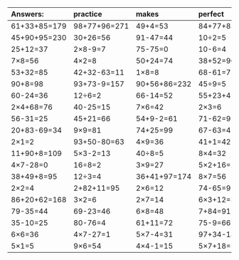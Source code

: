 | Answers: | practice | makes | perfect | ! |
| :--- | :--- | :--- | :--- | :--- |
| 61+33+85=179 | 98+77+96=271 | 49+4=53 | 84+77+83=244 | 8×3=24 | 
| 45+90+95=230 | 30+26=56 | 91-47=44 | 10÷2=5 | 96+73-89=80 | 
| 25+12=37 | 2×8-9=7 | 75-75=0 | 10-6=4 | 3×3=9 | 
| 7×8=56 | 4×2=8 | 50+24=74 | 38+52=90 | 20+9=29 | 
| 53+32=85 | 42+32-63=11 | 1×8=8 | 68-61=7 | 27+12=39 | 
| 90+8=98 | 93+73-9=157 | 90+56+86=232 | 45÷9=5 | 24+59-27=56 | 
| 60-24=36 | 12÷6=2 | 66-14=52 | 55+23+4=82 | 5×4=20 | 
| 2×4+68=76 | 40-25=15 | 7×6=42 | 2×3=6 | 5×9-16=29 | 
| 56-31=25 | 45+21=66 | 54+9-2=61 | 71-62=9 | 3×5=15 | 
| 20+83-69=34 | 9×9=81 | 74+25=99 | 67-63=4 | 2×5=10 | 
| 2×1=2 | 93+50-80=63 | 4×9=36 | 41+1=42 | 49+39-83=5 | 
| 11+90+8=109 | 5×3-2=13 | 40÷8=5 | 8×4=32 | 50+63-48=65 | 
| 4×7-28=0 | 16÷8=2 | 3×9=27 | 5×2+16=26 | 8×8+49=113 | 
| 38+49+8=95 | 12÷3=4 | 36+41+97=174 | 8×7=56 | 46-34=12 | 
| 2×2=4 | 2+82+11=95 | 2×6=12 | 74-65=9 | 15÷5=3 | 
| 86+20+62=168 | 3×2=6 | 2×7=14 | 6×3+12=30 | 5×6=30 | 
| 79-35=44 | 69-23=46 | 6×8=48 | 7+84=91 | 12+23+63=98 | 
| 35-10=25 | 80-76=4 | 61+11=72 | 75-9=66 | 9×7=63 | 
| 6×6=36 | 4×7-27=1 | 5×7-4=31 | 97+34-13=118 | 4×3=12 | 
| 5×1=5 | 9×6=54 | 4×4-1=15 | 5×7+18=53 | 18÷9=2 | 
